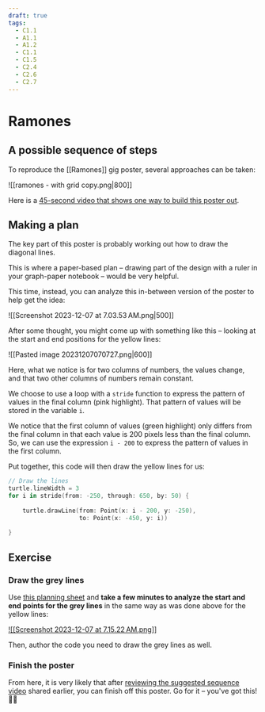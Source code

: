 ```yaml
---
draft: true
tags:
  - C1.1
  - A1.1
  - A1.2
  - C1.1
  - C1.5
  - C2.4
  - C2.6
  - C2.7
---
```

# Ramones

## A possible sequence of steps

To reproduce the [[Ramones]] gig poster, several approaches can be taken:

![[ramones - with grid copy.png|800]]

Here is a [45-second video that shows one way to build this poster out](https://www.russellgordon.ca/lcs/2023-24/icd2o/ramones_sequence.mp4).

## Making a plan

The key part of this poster is probably working out how to draw the diagonal lines.

This is where a paper-based plan – drawing part of the design with a ruler in your graph-paper notebook – would be very helpful.

This time, instead, you can analyze this in-between version of the poster to help get the idea:

![[Screenshot 2023-12-07 at 7.03.53 AM.png|500]]

After some thought, you might come up with something like this – looking at the start and end positions for the yellow lines:

![[Pasted image 20231207070727.png|600]]

Here, what we notice is for two columns of numbers, the values change, and that two other columns of numbers remain constant.

We choose to use a loop with a `stride` function to express the pattern of values in the final column (pink highlight). That pattern of values will be stored in the variable `i`.

We notice that the first column of values (green highlight) only differs from the final column in that each value is 200 pixels less than the final column. So, we can use the expression `i - 200` to express the pattern of values in the first column.

Put together, this code will then draw the yellow lines for us:

```swift
// Draw the lines
turtle.lineWidth = 3
for i in stride(from: -250, through: 650, by: 50) {
    
    turtle.drawLine(from: Point(x: i - 200, y: -250),
                    to: Point(x: -450, y: i))
    
}
```

## Exercise

### Draw the grey lines

Use [this planning sheet](https://www.russellgordon.ca/lcs/2023-24/icd2o/ramones_lines_planning_sheet.pdf) and **take a few minutes to analyze the start and end points for the grey lines** in the same way as was done above for the yellow lines:

[![[Screenshot 2023-12-07 at 7.15.22 AM.png]]](https://www.russellgordon.ca/lcs/2023-24/icd2o/ramones_lines_planning_sheet.pdf)

Then, author the code you need to draw the grey lines as well.

### Finish the poster

From here, it is very likely that after [reviewing the suggested sequence video](https://www.russellgordon.ca/lcs/2023-24/icd2o/ramones_sequence.mp4) shared earlier, you can finish off this poster. Go for it – you've got this! 👊🏼